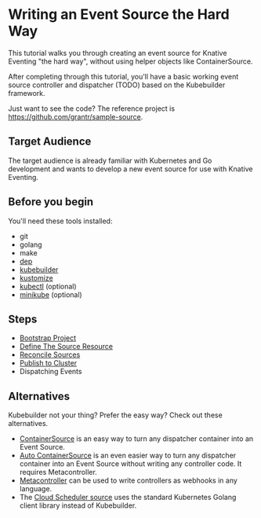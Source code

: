 # Writing an Event Source the Hard Way

This tutorial walks you through creating an event source for Knative Eventing
"the hard way", without using helper objects like ContainerSource.

After completing through this tutorial, you'll have a basic working event source
controller and dispatcher (TODO) based on the Kubebuilder framework.

Just want to see the code? The reference project is
https://github.com/grantr/sample-source.

## Target Audience

The target audience is already familiar with Kubernetes and Go development and
wants to develop a new event source for use with Knative Eventing.

## Before you begin

You'll need these tools installed:

- git
- golang
- make
- [dep](https://github.com/golang/dep)
- [kubebuilder](https://github.com/kubernetes-sigs/kubebuilder)
- [kustomize](https://github.com/kubernetes-sigs/kustomize)
- [kubectl](https://kubernetes.io/docs/tasks/tools/install-kubectl/) (optional)
- [minikube](https://github.com/kubernetes/minikube) (optional)

## Steps

- [Bootstrap Project](01-bootstrap.md)
- [Define The Source Resource](02-define-source.md)
- [Reconcile Sources](03-reconcile-sources.md)
- [Publish to Cluster](04-publish-to-cluster.md)
- Dispatching Events

## Alternatives

Kubebuilder not your thing? Prefer the easy way? Check out these alternatives.

- [ContainerSource](https://github.com/knative/docs/tree/master/eventing/sources#meta-sources)
  is an easy way to turn any dispatcher container into an Event Source.
- [Auto ContainerSource](https://github.com/knative/docs/tree/master/eventing/sources#meta-sources)
  is an even easier way to turn any dispatcher container into an Event Source
  without writing any controller code. It requires Metacontroller.
- [Metacontroller](https://metacontroller.app) can be used to write controllers
  as webhooks in any language.
- The [Cloud Scheduler source](https://github.com/vaikas-google/csr) uses the
  standard Kubernetes Golang client library instead of Kubebuilder.
